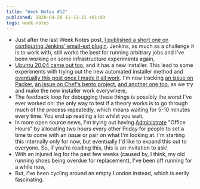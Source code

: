 ```yaml
---
title: "Week Notes #12"
published: 2020-04-28 11-11-31 +01:00
tags: week-notes
---
```


* Just after the last Week Notes post, [I published a short one on configuring
  Jenkins' email-ext plugin][1]. Jenkins, as much as a challenge it is to work
  with, still works the best for running arbitrary jobs and I've been working
  on some infrastructure experiments again,
* [Ubuntu 20.04 came out too][2], and it has a new installer. This lead to
  some experiments with trying out the new automated installer method and
  [eventually this post once I made it all work][3]. I'm now tracking
  [an issue on Packer][4], [an issue on Chef's bento project][5],
  [and another one too][6], as we try and make the new installer work
  everywhere,
* The feedback loop for debugging these things is possibly the worst I've ever
  worked on: the only way to test if a theory works is to go through much of the
  process repeatedly, which means waiting for 5-10 minutes every time. You end
  up reading a lot whilst you wait,
* In more open source news, I'm trying out having [Administrate][7] "Office
  Hours" by allocating two hours every other Friday for people to set a time
  to come with an issue or pair on what I'm looking at. I'm starting this
  internally only for now, but eventually I'd like to expand this out to
  everyone. So, if you're reading this, this is an invitation to ask!
* With an injured leg for the past few weeks (caused by, I think, my old
  running shoes being overdue for replacement), I've been off running for a
  while now,
* But, I've been cycling around an empty London instead, which is eerily
  fascinating.

[1]: https://nickcharlton.net/posts/configuring-jenkins-email-ext-plugin-groovy.html
[2]: https://www.omgubuntu.co.uk/2019/10/ubuntu-20-04-release-features
[3]: https://nickcharlton.net/posts/automating-ubuntu-2004-installs-with-packer.html
[4]: https://github.com/hashicorp/packer/issues/9115
[5]: https://github.com/chef/bento/issues/1281#issuecomment-620388365
[6]: https://github.com/geerlingguy/packer-boxes/issues/52
[7]: https://github.com/thoughtbot/administrate
